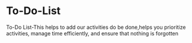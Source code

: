 # To-Do-List
To-Do List-This helps to add our activities do be done,helps you prioritize activities, manage time efficiently, and ensure that nothing is forgotten
